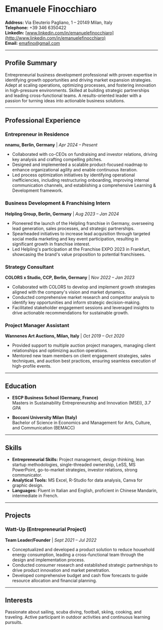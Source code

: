 # Emanuele Finocchiaro  
**Address:** Via Eleuterio Pagliano, 1 – 20149 Milan, Italy  
**Telephone:** +39 346 6350422  
**LinkedIn:** [www.linkedin.com/in/emanuelefinocchiaro](http://www.linkedin.com/in/emanuelefinocchiaro)  
**Email:** emafino@gmail.com  

---

## Profile Summary  
Entrepreneurial business development professional with proven expertise in identifying growth opportunities and driving market expansion strategies. Adept at scaling operations, optimizing processes, and fostering innovation in high-pressure environments. Skilled at building strategic partnerships and leading cross-functional teams. A results-oriented leader with a passion for turning ideas into actionable business solutions.

---

## Professional Experience  

### Entrepreneur in Residence  
**nnamu, Berlin, Germany** | *Apr 2024 – Present*  
- Collaborated with co-CEOs on fundraising and investor relations, driving key analysis and crafting compelling pitches.  
- Designed and implemented a scalable product-focused roadmap to enhance organizational agility and enable continuous iteration.  
- Led process optimization initiatives by identifying operational inefficiencies, including restructuring onboarding, improving internal communication channels, and establishing a comprehensive Learning & Development framework.  

### Business Development & Franchising Intern  
**Helpling Group, Berlin, Germany** | *Aug 2023 – Jan 2024*  
- Pioneered the launch of the Helpling franchise in Germany, overseeing lead generation, sales processes, and strategic partnerships.  
- Spearheaded initiatives to increase lead acquisition through targeted social media marketing and key event participation, resulting in significant growth in franchise interest.  
- Led Helpling's participation at the Franchise EXPO 2023 in Frankfurt, showcasing the brand's value proposition to potential franchisees.  

### Strategy Consultant  
**COLORS x Studio, CCP, Berlin, Germany** | *Nov 2022 – Jan 2023*  
- Collaborated with COLORS to develop and implement growth strategies aligned with the company's vision and market dynamics.  
- Conducted comprehensive market research and competitor analysis to identify key opportunities and inform strategic decision-making.  
- Facilitated stakeholder engagement sessions and leveraged insights to drive actionable recommendations for sustainable growth.  

### Project Manager Assistant  
**Wannenes Art Auctions, Milan, Italy** | *Oct 2019 – Oct 2020*  
- Provided support to multiple auction project managers, managing client relationships and optimizing auction operations.  
- Mentored new team members on client engagement strategies, sales techniques, and auction best practices, ensuring seamless execution of high-profile events.  

---

## Education  

- **ESCP Business School (Germany, France)**  
  Masters in Sustainability Entrepreneurship and Innovation (MSEI), *3.7 GPA*  

- **Bocconi University Milan (Italy)**  
  Bachelor of Science in Economics and Management for Arts, Culture, and Communication (BEMACC)  

---

## Skills  

- **Entrepreneurial Skills:** Project management, design thinking, lean startup methodologies, single-threaded ownership, LeSS, MS PowerPoint, go-to-market strategies, investor relations, strong communicator.  
- **Analytical Tools:** MS Excel, R-Studio for data analysis, Canva for graphic design.  
- **Languages:** Fluent in Italian and English, proficient in Chinese Mandarin, intermediate in French.  

---

## Projects  

### Watt-Up (Entrepreneurial Project)  
**Team Leader/Founder** | *Sept 2021 – Jul 2022*  
- Conceptualized and developed a product solution to reduce household energy consumption, leading a cross-functional team through the design and implementation process.  
- Conducted consumer research and established strategic partnerships to drive product innovation and market penetration.  
- Developed comprehensive budget and cash flow forecasts to guide resource allocation and financial planning.  

---

## Interests  
Passionate about sailing, scuba diving, football, skiing, cooking, and traveling. Active participant in outdoor activities and continuous learning pursuits.
